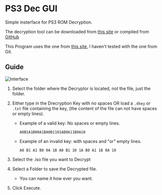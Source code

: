 # PS3 Dec GUI
Simple insterface for PS3 ROM Decryption.


The decryption tool can be downloaded from [this site](https://www.romhacking.net/utilities/1456/)
or
compiled from [GitHub](https://github.com/al3xtjames/PS3Dec)

This Program uses the one from [this site](https://www.romhacking.net/utilities/1456/), I haven't tested with the one from Git.


## Guide


![Interface](https://github.com/elythron/PS3-Dec-GUI/assets/117151106/96c6adae-919e-4e4d-8048-7c9a95b35dc2)




1. Select the folder where the Decryptor is located, not the file, just the folder.

2. Either type in the Drecryption Key with no spaces OR load a `.dkey` or `.txt` file containing the key, (the content of the file can not have spaces or empty lines).
     - Example of a valid key: No spaces or empty lines.
       
        `A0B1A1B00A1BA0B1101AB0A11B0A10`
       
     - Example of an invalid key: with spaces and "or" empty lines.
       
        `A0 B1 A1 B0 0A 1B A0 B1 10 1A B0 A1 1B 0A 10`
       
3. Select the .iso file you want to Decrypt

4. Select a Folder to save the Decrypted file.
   - You can name it how ever you want.

5. Click Execute.

